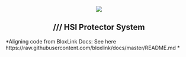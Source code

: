<div align="center">
    <img src="https://github.com/ProjectHSI/HSIProtectorSystemWiki/blob/master/0001.png?raw=true">
    <h2>/// HSI Protector System</h2>
</div>
*Aligning code from BloxLink Docs: See here https://raw.githubusercontent.com/bloxlink/docs/master/README.md *
